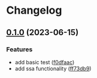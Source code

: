 # Changelog

## [0.1.0](https://github.com/SafinWasi/loki/compare/0.0.1...v0.1.0) (2023-06-15)


### Features

* add basic test ([f0dfaac](https://github.com/SafinWasi/loki/commit/f0dfaac0ce040eee2212878a10df6c9487c06727))
* add ssa functionality ([ff73db9](https://github.com/SafinWasi/loki/commit/ff73db98144f138daf921b2b3602ee2ef08d37aa))
